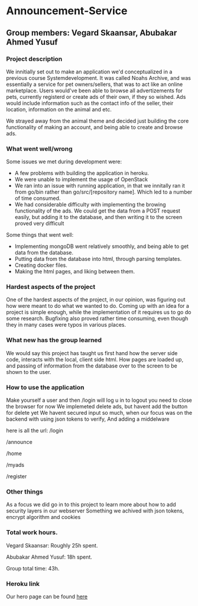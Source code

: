 # Announcement-Service
## Group members: Vegard Skaansar, Abubakar Ahmed Yusuf

### Project description
We innitially set out to make an application we'd conceptualized in a previous course Systemdevelopment.
It was called Noahs Archive, and was essentially a service for pet owners/sellers, that was to act like an online marketplace.
Users would've been able to browse all advertizements for pets, currently registerd or create ads of their own, if they so wished.
Ads would include information such as the contact info of the seller, their location, information on the animal and etc.

We strayed away from the animal theme and decided just building the core functionality of making an account, and being able to create and browse ads.

### What went well/wrong
Some issues we met during development were:
- A few problems with building the application in heroku.
- We were unable to implement the usage of OpenStack
- We ran into an issue with running application, in that we innitally ran it from go/bin rather than go/src/[repository name]. Which led to a number of time consumed.
- We had considerable difficulty with implementing the browing functionality of the ads. We could get the data from a POST request easily, but adding it to the database, and then writing it to the screen proved very difficult

Some things that went well:
- Implementing mongoDB went relatively smoothly, and being able to get data from the database.
- Putting data from the database into html, through parsing templates.
- Creating docker files.
- Making the html pages, and liking between them.


### Hardest aspects of the project
One of the hardest aspects of the project, in our opinion, was figuring out how were meant to do what we wanted to do.
Coming up with an idea for a project is simple enough, while the implementation of it requires us to go do some research.
Bugfixing also proved rather time consuming, even though they in many cases were typos in various places.

### What new has the group learned
We would say this project has taught us first hand how the server side code, interacts with the local, client side html.
How pages are loaded up, and passing of information from the database over to the screen to be shown to the user.

### How to use the application
Make yourself a user and then 
/login will log u in
to logout you need to close the browser for now
We implemeted delete ads, but havent add the button for delete yet
We havent secured input so much, when our focus was on the backend with using json tokens to verify,
And adding a middelware

here is all the url:
/login

/announce

/home

/myads

/register


### Other things

As a focus we did go in to this project to learn more about how to add security layers in our webserver
Something we achived with json tokens, encrypt algorithm and cookies

### Total work hours.

Vegard Skaansar: Roughly 25h spent.

Abubakar Ahmed Yusuf: 18h spent.

Group total time: 43h.


### Heroku link
Our hero page can be found [here](https://announce-service.herokuapp.com/home)
